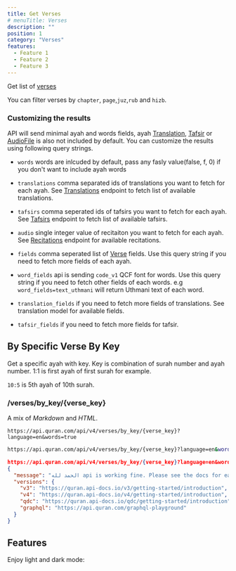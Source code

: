 ```yaml
---
title: Get Verses
# menuTitle: Verses
description: ""
position: 1
category: "Verses"
features:
  - Feature 1
  - Feature 2
  - Feature 3
---
```


Get list of [verses]()

You can filter verses by <code>chapter</code>, <code>page</code>,<code>juz</code>,<code>rub</code> and <code>hizb</code>.

### Customizing the results

API will send minimal ayah and words fields, ayah [Translation](), [Tafsir]() or [AudioFile]() is also not included by default. You can customize the results using following query strings.

<ul>
<li>
<p><code>words</code> words are inlcuded by default, pass any fasly value(false, f, 0) if you don't want to include ayah words</p>
</li>
<li>
<p><code>translations</code> comma separated ids of translations you want to fetch for each ayah. See <a href="/v4/resources/translations" class="undefined">Translations</a> endpoint to fetch list of available translations.</p>
</li>
<li>
<p><code>tafsirs</code> comma seperated ids of tafsirs you want to fetch for each ayah. See <a href="/v4/resources/tafsirs" class="undefined">Tafsirs</a> endpoint to fetch list of available tafsirs.</p>
</li>
<li>
<p><code>audio</code> single integer value of recitaiton you want to fetch for each ayah. See <a href="/v4/resources/recitations" class="undefined">Recitations</a> endpoint for available recitations.</p>
</li>
<li>
<p><code>fields</code> comma seperated list of  <a href="/v4/models/verse" class="undefined">Verse</a> fields. Use this query string if you need to fetch more fields of each ayah.</p>
</li>
<li>
<p><code>word_fields</code> api is sending <code>code_v1</code> QCF font for words. Use this query string if you need to fetch other fields of each words. e.g <code>word_fields=text_uthmani</code> will return Uthmani text of each word.</p>
</li>
<li>
<p><code>translation_fields</code> if you need to fetch more fields of translations. See translation model for available fields.</p>
</li>
<li>
<p><code>tafsir_fields</code> if you need to fetch more fields for tafsir.</p>
</li>
</ul>

## By Specific Verse By Key

Get a specific ayah with key. Key is combination of surah number and ayah number. 1:1 is first ayah of first surah for example.

<code>10:5</code> is 5th ayah of 10th surah.

<h3>/verses/by_key/{verse_key}</h3>

<p><span class="note">A mix of <em>Markdown</em> and <em>HTML</em>.</span></p>
<code>https://api.quran.com/api/v4/verses/by_key/{verse_key}?language=en&words=true</code>

```bash
https://api.quran.com/api/v4/verses/by_key/{verse_key}?language=en&words=true
```

```json
https://api.quran.com/api/v4/verses/by_key/{verse_key}?language=en&words=true
{
  "message": "الحمد لله api is working fine. Please see the docs for each version for more help.",
  "versions": {
    "v3": "https://quran.api-docs.io/v3/getting-started/introduction",
    "v4": "https://quran.api-docs.io/v4/getting-started/introduction",
    "qdc": "https://quran.api-docs.io/qdc/getting-started/introduction",
    "graphql": "https://api.quran.com/graphql-playground"
  }
}
```

## Features

<list :items="features"></list>

<p class="flex items-center">Enjoy light and dark mode:&nbsp;<app-color-switcher class="inline-flex ml-2"></app-color-switcher></p>
